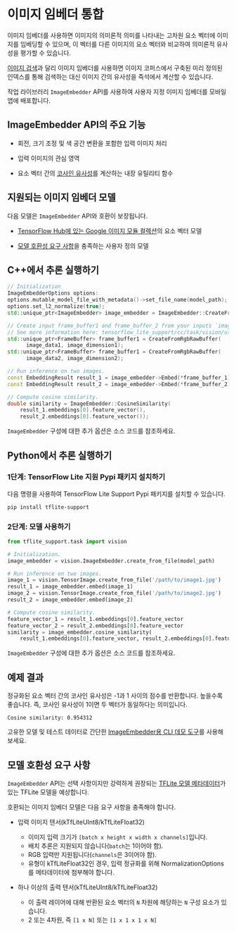 # 이미지 임베더 통합

이미지 임베더를 사용하면 이미지의 의미론적 의미를 나타내는 고차원 요소 벡터에 이미지를 임베딩할 수 있으며, 이 벡터를 다른 이미지의 요소 벡터와 비교하여 의미론적 유사성을 평가할 수 있습니다.

[이미지 검색](https://www.tensorflow.org/lite/inference_with_metadata/task_library/image_searcher)과 달리 이미지 임베더를 사용하면 이미지 코퍼스에서 구축된 미리 정의된 인덱스를 통해 검색하는 대신 이미지 간의 유사성을 즉석에서 계산할 수 있습니다.

작업 라이브러리 `ImageEmbedder` API를 사용하여 사용자 지정 이미지 임베더를 모바일 앱에 배포합니다.

## ImageEmbedder API의 주요 기능

- 회전, 크기 조정 및 색 공간 변환을 포함한 입력 이미지 처리

- 입력 이미지의 관심 영역

- 요소 벡터 간의 [코사인 유사성](https://en.wikipedia.org/wiki/Cosine_similarity)를 계산하는 내장 유틸리티 함수

## 지원되는 이미지 임베더 모델

다음 모델은 `ImageEmbedder` API와 호환이 보장됩니다.

- [TensorFlow Hub에 있는 Google 이미지 모듈 컬렉션](https://tfhub.dev/google/collections/image/1)의 요소 벡터 모델

- [모델 호환성 요구 사항](#model-compatibility-requirements)을 충족하는 사용자 정의 모델

## C++에서 추론 실행하기

```c++
// Initialization
ImageEmbedderOptions options:
options.mutable_model_file_with_metadata()->set_file_name(model_path);
options.set_l2_normalize(true);
std::unique_ptr<ImageEmbedder> image_embedder = ImageEmbedder::CreateFromOptions(options).value();

// Create input frame_buffer1 and frame_buffer_2 from your inputs `image_data1`, `image_data2`, `image_dimension1` and `image_dimension2`.
// See more information here: tensorflow_lite_support/cc/task/vision/utils/frame_buffer_common_utils.h
std::unique_ptr<FrameBuffer> frame_buffer1 = CreateFromRgbRawBuffer(
      image_data1, image_dimension1);
std::unique_ptr<FrameBuffer> frame_buffer1 = CreateFromRgbRawBuffer(
      image_data2, image_dimension2);

// Run inference on two images.
const EmbeddingResult result_1 = image_embedder->Embed(*frame_buffer_1);
const EmbeddingResult result_2 = image_embedder->Embed(*frame_buffer_2);

// Compute cosine similarity.
double similarity = ImageEmbedder::CosineSimilarity(
    result_1.embeddings[0].feature_vector(),
    result_2.embeddings[0].feature_vector());
```

<code>ImageEmbedder</code> 구성에 대한 추가 옵션은 <a>소스 코드</a>를 참조하세요.

## Python에서 추론 실행하기

### 1단계: TensorFlow Lite 지원 Pypi 패키지 설치하기

다음 명령을 사용하여 TensorFlow Lite Support Pypi 패키지를 설치할 수 있습니다.

```sh
pip install tflite-support
```

### 2단계: 모델 사용하기

```python
from tflite_support.task import vision

# Initialization.
image_embedder = vision.ImageEmbedder.create_from_file(model_path)

# Run inference on two images.
image_1 = vision.TensorImage.create_from_file('/path/to/image1.jpg')
result_1 = image_embedder.embed(image_1)
image_2 = vision.TensorImage.create_from_file('/path/to/image2.jpg')
result_2 = image_embedder.embed(image_2)

# Compute cosine similarity.
feature_vector_1 = result_1.embeddings[0].feature_vector
feature_vector_2 = result_2.embeddings[0].feature_vector
similarity = image_embedder.cosine_similarity(
    result_1.embeddings[0].feature_vector, result_2.embeddings[0].feature_vector)
```

<code>ImageEmbedder</code> 구성에 대한 추가 옵션은 <a>소스 코드</a>를 참조하세요.

## 예제 결과

정규화된 요소 벡터 간의 코사인 유사성은 -1과 1 사이의 점수를 반환합니다. 높을수록 좋습니다. 즉, 코사인 유사성이 1이면 두 벡터가 동일하다는 의미입니다.

```
Cosine similarity: 0.954312
```

고유한 모델 및 테스트 데이터로 간단한 [ImageEmbedder용 CLI 데모 도구](https://github.com/tensorflow/tflite-support/tree/master/tensorflow_lite_support/examples/task/vision/desktop#imageembedder)를 사용해 보세요.

## 모델 호환성 요구 사항

`ImageEmbedder` API는 선택 사항이지만 강력하게 권장되는 [TFLite 모델 메타데이터](https://www.tensorflow.org/lite/models/convert/metadata)가 있는 TFLite 모델을 예상합니다.

호환되는 이미지 임베더 모델은 다음 요구 사항을 충족해야 합니다.

- 입력 이미지 텐서(kTfLiteUInt8/kTfLiteFloat32)

    - 이미지 입력 크기가 `[batch x height x width x channels]`입니다.
    - 배치 추론은 지원되지 않습니다(`batch`는 1이어야 함).
    - RGB 입력만 지원됩니다(`channels`은 3이어야 함).
    - 유형이 kTfLiteFloat32인 경우, 입력 정규화를 위해 NormalizationOptions를 메타데이터에 첨부해야 합니다.

- 하나 이상의 출력 텐서(kTfLiteUInt8/kTfLiteFloat32)

    - 이 출력 레이어에 대해 반환된 요소 벡터의 `N` 차원에 해당하는 `N` 구성 요소가 있습니다.
    - 2 또는 4차원, 즉 `[1 x N]` 또는 `[1 x 1 x 1 x N]`
